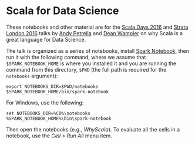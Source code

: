 # Scala for Data Science

These notebooks and other material are for the [Scala Days 2016](http://www.scaladays.org/) and [Strata London 2016](http://conferences.oreilly.com/strata/hadoop-big-data-eu/public/schedule/detail/49739) talks by [Andy Petrella](mailto:noootsab@data-fellas.guru) and [Dean Wampler](dean.wampler@lightbend.com) on why Scala is a great language for Data Science.

The talk is organized as a series of notebooks, install [Spark Notebook](http://spark-notebook.io/), then run it with the following command, where we assume that `$SPARK_NOTEBOOK_HOME` is where you installed it and you are running the command from this directory, `$PWD` (the full path is required for the `notebooks` argument):

```shell
export NOTEBOOKS_DIR=$PWD/notebooks
$SPARK_NOTEBOOK_HOME/bin/spark-notebook
```

For Windows, use the following:
```
set NOTEBOOKS_DIR=%CD%\notebooks
%SPARK_NOTEBOOK_HOME%\bin\spark-notebook
```

Then open the notebooks (e.g., _WhyScala_). To evaluate all the cells in a notebook, use the _Cell > Run All_ menu item.

